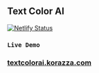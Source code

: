 ## Text Color AI
[![Netlify Status](https://api.netlify.com/api/v1/badges/203c7580-4a12-42f6-9ba5-56373e0db598/deploy-status)](https://app.netlify.com/sites/text-color-ai/deploys)
### `Live Demo`
### [textcolorai.korazza.com](https://textcolorai.korazza.com/)
